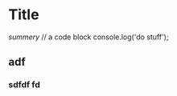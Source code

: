 # Title
*summery*
 <i-code language="ts" linenums="2" class="special" title="Do Stuff">
 // a code block
 console.log('do stuff');
 </i-code>
 
 <i-toc></i-toc>
 
 ## adf
 ### sdfdf fd
  